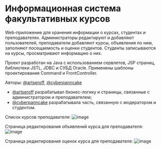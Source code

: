 # Информационная система факультативных курсов

Web-приложение для хранения информации о курсах, студентах и преподавателях. Администраторы редактируют и добавляют пользователей, преподаватели добавляют курсы, объявления по ним, заполняют посещаемость и оценки студентов. Студенты записываются на курсы, просматривают информацию о них.

Проект разработан на Java с использованием сервлетов, JSP страниц, библиотеки JSTL, JDBC и СУБД Oracle. Применены шаблоны проектирования Command и FrontController.

Авторы: [@artseroff](https://github.com/artseroff), [@cyberpanncake](https://github.com/cyberpanncake)

- [@artseroff](https://github.com/artseroff) разрабатывал бизнес-логику и страницы, связанные с администратором и преподавателем;
- [@cyberpanncake](https://github.com/cyberpanncake) разрабатывала часть, связанную с модератором и студентом.

Список курсов преподавателя:
![image](https://github.com/user-attachments/assets/30476a36-b3d0-4427-9499-1821bbaa9bc6)

Страница редактирования объявлений курса для преподавателя:
![image](https://github.com/user-attachments/assets/4e082d07-212f-4860-96c3-edd9414f1ee4)

Страница редактирования оценок курса для преподавателя:
![image](https://github.com/user-attachments/assets/b153b2c2-7a5c-4bdf-aabf-849ab2c52782)
